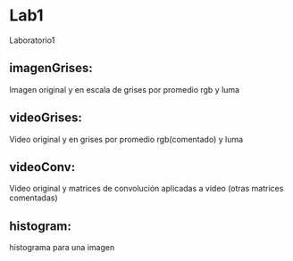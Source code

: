 # Lab1
Laboratorio1

## imagenGrises: 
Imagen original y en escala de grises por promedio rgb y luma
 
## videoGrises: 
Video original y en grises por promedio rgb(comentado) y luma
 
## videoConv: 
 
Video original y matrices de convolución aplicadas a video (otras matrices comentadas)
 
## histogram:
 
histograma para una imagen
 